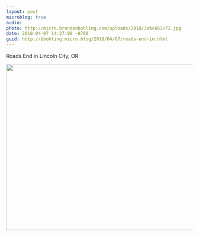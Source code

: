 ```yaml
---
layout: post
microblog: true
audio: 
photo: http://micro.brandonbohling.com/uploads/2018/3ebc662c72.jpg
date: 2018-04-07 14:27:00 -0700
guid: http://bbohling.micro.blog/2018/04/07/roads-end-in.html
---
```

Roads End in Lincoln City, OR

<img src="http://micro.brandonbohling.com/uploads/2018/3ebc662c72.jpg" width="600" height="449" />
